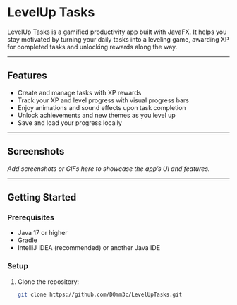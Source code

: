 # LevelUp Tasks

LevelUp Tasks is a gamified productivity app built with JavaFX. It helps you stay motivated by turning your daily tasks into a leveling game, awarding XP for completed tasks and unlocking rewards along the way.

---

## Features

- Create and manage tasks with XP rewards  
- Track your XP and level progress with visual progress bars  
- Enjoy animations and sound effects upon task completion  
- Unlock achievements and new themes as you level up  
- Save and load your progress locally  

---

## Screenshots

*Add screenshots or GIFs here to showcase the app’s UI and features.*

---

## Getting Started

### Prerequisites

- Java 17 or higher  
- Gradle  
- IntelliJ IDEA (recommended) or another Java IDE  

### Setup

1. Clone the repository:  
   ```bash
   git clone https://github.com/D0mm3c/LevelUpTasks.git

